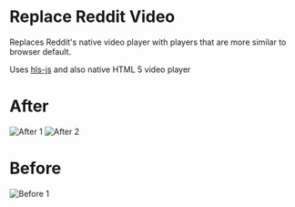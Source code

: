 # Replace Reddit Video
Replaces Reddit's native video player with players that are more similar to browser default.

Uses [hls-js](https://github.com/video-dev/hls.js/) and also native HTML 5 video player

# After
![After 1](https://i.imgur.com/gwvMBza.png)
![After 2](https://i.imgur.com/cHaqJ9L.png)

# Before
![Before 1](https://i.imgur.com/DnyfJet.png)
